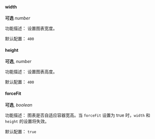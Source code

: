 <tag color="#87d068" text="我是引用"></tag>

#### width

<description>**可选** _number_</description>

功能描述： 设置图表宽度。

默认配置： `400`

#### height

**可选**, _number_

功能描述： 设置图表高度。

默认配置： `400`

#### forceFit

**可选**, _boolean_

功能描述： 图表是否自适应容器宽高。当 `forceFit` 设置为 true 时，`width` 和 `height` 的设置将失效。

默认配置： `true`
